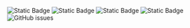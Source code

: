 ![Static Badge](https://img.shields.io/badge/blacklists-60-000000) ![Static Badge](https://img.shields.io/badge/blacklisted-3066836-cc0000) ![Static Badge](https://img.shields.io/badge/whitelisted-2242-00CC00) ![Static Badge](https://img.shields.io/badge/streaming_blacklist-28106-000000) ![GitHub issues](https://img.shields.io/github/issues/fabriziosalmi/blacklists)
